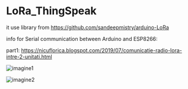 # LoRa_ThingSpeak
it use library from https://github.com/sandeepmistry/arduino-LoRa

info for Serial communication between Arduino and ESP8266: 

part1: https://nicuflorica.blogspot.com/2019/07/comunicatie-radio-lora-intre-2-unitati.html

![imagine1](https://1.bp.blogspot.com/-EfvPf_3-hQo/XSN56OIma8I/AAAAAAAAZvY/COgkb6w_de06Vme57CSeXOrqok23lVR0wCLcBGAs/s1600/rxtx9.jpg)

![imagine2](https://1.bp.blogspot.com/-tzkHPkFcNLo/XSN6vtVd4JI/AAAAAAAAZv0/SLPCReCXlswXCdVWVft_mwKLWGLWWtbnwCLcBGAs/s1600/semnale.png)
